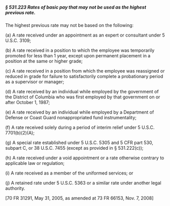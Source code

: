 ##### § 531.223 Rates of basic pay that may not be used as the highest previous rate. #####

The highest previous rate may not be based on the following:

(a) A rate received under an appointment as an expert or consultant under 5 U.S.C. 3109;

(b) A rate received in a position to which the employee was temporarily promoted for less than 1 year, except upon permanent placement in a position at the same or higher grade;

(c) A rate received in a position from which the employee was reassigned or reduced in grade for failure to satisfactorily complete a probationary period as a supervisor or manager;

(d) A rate received by an individual while employed by the government of the District of Columbia who was first employed by that government on or after October 1, 1987;

(e) A rate received by an individual while employed by a Department of Defense or Coast Guard nonappropriated fund instrumentality;

(f) A rate received solely during a period of interim relief under 5 U.S.C. 7701(b)(2)(A);

(g) A special rate established under 5 U.S.C. 5305 and 5 CFR part 530, subpart C, or 38 U.S.C. 7455 (except as provided in § 531.222(c));

(h) A rate received under a void appointment or a rate otherwise contrary to applicable law or regulation;

(i) A rate received as a member of the uniformed services; or

(j) A retained rate under 5 U.S.C. 5363 or a similar rate under another legal authority.

[70 FR 31291, May 31, 2005, as amended at 73 FR 66153, Nov. 7, 2008]